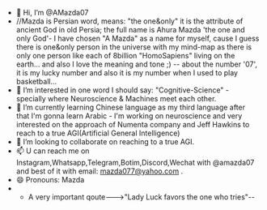 - 👋 Hi, I’m @AMazda07
- //Mazda is Persian word, means: "the one&only" it is the attribute of ancient God in old Persia; the full name is Ahura Mazda 'the one and only God'- I have chosen "A Mazda" as a name for myself, cause I guess there is one&only person in the universe with my mind-map as there is only one person like each of 8billion "HomoSapiens" living on the earth... and also I love the meaning and tone ;) -- about the number '07', it is my lucky number and also it is my number when I used to play basketball...
- 👀 I’m interested in one word I should say: "Cognitive-Science" - specially where Neuroscience & Machines meet each other.
- 🌱 I’m currently learning Chinese language as my third language after that I'm gonna learn Arabic - I'm working on neuroscience and very interested on the approach of Numenta company and Jeff Hawkins to reach to a true AGI(Artificial General Intelligence)
- 💞️ I’m looking to collaborate on reaching to a true AGI.
- 📫 U can reach me on Instagram,Whatsapp,Telegram,Botim,Discord,Wechat with @amazda07  and best of it with email: mazda077@yahoo.com .
- 😄 Pronouns: Mazda
- - A very important qoute--->"Lady Luck favors the one who tries"--

<!---
AMazda07/AMazda07 is a ✨ special ✨ repository because its `README.md` (this file) appears on your GitHub profile.
You can click the Preview link to take a look at your changes.
--->
